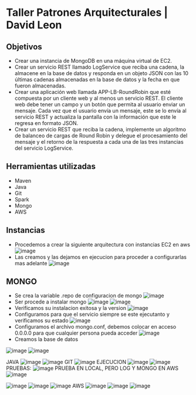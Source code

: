 # Taller Patrones Arquitecturales | David Leon
## Objetivos
- Crear una instancia de MongoDB en una máquina virtual de EC2.
- Crear un servicio REST llamado LogService que reciba una cadena, la almacene en la base de datos y responda en un objeto JSON con las 10 últimas cadenas almacenadas en la base de datos y la fecha en que fueron almacenadas.
- Crear una aplicación web llamada APP-LB-RoundRobin que esté compuesta por un cliente web y al menos un servicio REST. El cliente web debe tener un campo y un botón que permita al usuario enviar un mensaje. Cada vez que el usuario envía un mensaje, este se lo envía al servicio REST y actualiza la pantalla con la información que este le regresa en formato JSON.
- Crear un servicio REST que reciba la cadena, implemente un algoritmo de balanceo de cargas de Round Robin y delegue el procesamiento del mensaje y el retorno de la respuesta a cada una de las tres instancias del servicio LogService.
## Herramientas utilizadas
 - Maven
 - Java 
 - Git 
 - Spark
 - Mongo
 - AWS
 
## Instancias
- Procedemos a crear la siguiente arquitectura con instancias EC2 en aws
![image](https://user-images.githubusercontent.com/98216838/225403398-5aad9dbd-a6b9-448b-80fd-6591b6a01a7a.png)
- Las creamos y las dejamos en ejecucion para proceder a configurarlas mas adelante
![image](https://user-images.githubusercontent.com/98216838/225126701-fe1c33ff-41d5-4617-bfed-7a03ec06f1ae.png)

## MONGO
- Se crea la variable .repo de configuracion de mongo
![image](https://user-images.githubusercontent.com/98216838/224846231-23efd151-1bc7-48ec-9939-ad7d0dcceb11.png)
- Ser procede a instalar mongo
![image](https://user-images.githubusercontent.com/98216838/224846297-e5234caf-3456-4655-bb63-fd121d55ba62.png)
![image](https://user-images.githubusercontent.com/98216838/224846378-936f81e0-ee7a-4720-86a9-7450efa295c4.png)
- Verificamos su instalacion exitosa y la version
![image](https://user-images.githubusercontent.com/98216838/224846428-ae43e6b6-0128-40eb-87c0-842af8b359ed.png)
- Configuramos para que el servicio siempre se este ejecutanto y verificamos su estado
![image](https://user-images.githubusercontent.com/98216838/224846761-66dfe1bd-db28-401d-98fd-a5153ce01b22.png)
- Configuramos el archivo mongo.conf, debemos colocar en acceso 0.0.0.0 para que cualquier persona pueda acceder
![image](https://user-images.githubusercontent.com/98216838/224846951-4c9c996e-2d47-4b5d-a28e-e829bb29c503.png)
- Creamos la base de datos


![image](https://user-images.githubusercontent.com/98216838/224847133-9dad8973-c483-4601-acfc-41c28dd63bbe.png)
![image](https://user-images.githubusercontent.com/98216838/224848308-c95fc145-fc42-4f8a-9281-c66708952cd1.png)

JAVA
![image](https://user-images.githubusercontent.com/98216838/225128369-bb63a893-eea6-4e03-b5e8-2d43f60ca956.png)
![image](https://user-images.githubusercontent.com/98216838/225128540-b4204421-f10c-4994-ab57-8bb68664658f.png)
GIT
![image](https://user-images.githubusercontent.com/98216838/225128738-9053801f-896b-4984-948c-5e2456bb8967.png)
EJECUCION
![image](https://user-images.githubusercontent.com/98216838/225138408-b11342e4-cce3-42e1-b0d6-c9fbef06d3f2.png)
![image](https://user-images.githubusercontent.com/98216838/225137651-af29ed72-893f-48db-b72a-8eea7a68056c.png)
PRUEBAS:
![image](https://user-images.githubusercontent.com/98216838/225138463-d9b7a91c-4f3b-4b25-9b5c-9272729890df.png)
PRUEBA EN LOCAL, PERO LOG Y MONGO EN AWS
![image](https://user-images.githubusercontent.com/98216838/225186904-4b6884e6-0b77-4632-82f9-67c18f1fce58.png)

![image](https://user-images.githubusercontent.com/98216838/225186858-12d5f759-4199-4327-8920-10747edfdbfe.png)
![image](https://user-images.githubusercontent.com/98216838/225194581-17574ae3-a37a-4875-9f7f-c0705dc9d685.png)
![image](https://user-images.githubusercontent.com/98216838/225194834-a57a1bf1-6d50-4ab5-a5bb-77a906e5fcda.png)
AWS
![image](https://user-images.githubusercontent.com/98216838/225195391-e75cfde6-0f8f-42e3-8217-cbe2b9229ea8.png)
![image](https://user-images.githubusercontent.com/98216838/225195488-e2498f80-df89-4a76-9709-923ffc80d159.png)
![image](https://user-images.githubusercontent.com/98216838/225195775-9aea58d2-cf42-4cc0-9a54-9ad808c15394.png)
